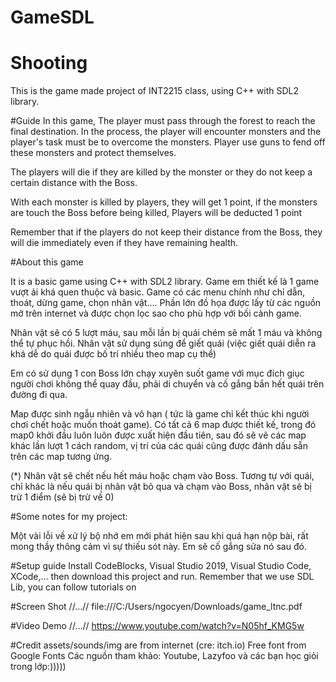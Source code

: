 # GameSDL
 


# Shooting
This is the game made project of INT2215 class, using C++ with SDL2 library.

#Guide
In this game, The player must pass through the forest to reach the final destination. In the process, the player will encounter monsters and the player's task must be to overcome the monsters. Player use guns to fend off these monsters and protect themselves.

The players will die if they are killed by the monster or they do not keep a certain distance with the Boss.

With each monster is killed by players, they will get 1 point, if the monsters are touch the Boss before being killed, Players will be deducted 1 point

Remember that if the players do not keep their distance from the Boss, they will die immediately even if they have remaining health.

#About this game

It is a basic game using C++ with SDL2 library.
Game em thiết kế là 1 game vượt ải khá quen thuộc và basic. Game có các menu chính như chỉ dẫn, thoát, dừng game, chọn nhân vật.... Phần lớn đồ họa được lấy từ các nguồn mở trên internet và được chọn lọc sao cho phù hợp với bối cảnh game.

Nhân vật sẽ có 5 lượt máu, sau mỗi lần bị quái chém sẽ mất 1 máu và không thể tự phục hồi. Nhân vật sử dụng súng để giết quái (việc giết quái diễn ra khá dễ do quái được bố trí nhiều theo map cụ thể)

Em có sử dụng 1 con Boss lớn chạy xuyên suốt game với mục đích giục người chơi không thể quay đầu, phải di chuyển và cố gắng bắn hết quái trên đường đi qua. 

Map được sinh ngẫu nhiên và vô hạn ( tức là game chỉ kết thúc khi người chơi chết hoặc muốn thoát game). Có tất cả 6 map được thiết kế, trong đó map0 khởi đầu luôn luôn được xuất hiện đầu tiên, sau đó sẽ vẽ các map khác lần lượt 1 cách random, vị trí của các quái cũng được đánh dấu sẵn trên các map tương ứng.

(*) Nhân vật sẽ chết nếu hết máu hoặc chạm vào Boss. Tương tự với quái, chỉ khác là nếu quái bị nhân vật bỏ qua và chạm vào Boss, nhân vật sẽ bị trừ 1 điểm (sẽ bị trừ về 0)


#Some notes for my project:

Một vài lỗi về xử lý bộ nhớ em mới phát hiện sau khi quá hạn nộp bài, rất mong thầy thông cảm vì sự thiếu sót này. Em sẽ cố gắng sửa nó sau đó.

#Setup guide
Install CodeBlocks, Visual Studio 2019, Visual Studio Code, XCode,... then download this project and run. Remember that we use SDL Lib, you can follow tutorials on

#Screen Shot
//…//
file:///C:/Users/ngocyen/Downloads/game_ltnc.pdf

#Video Demo
//…//
https://www.youtube.com/watch?v=N05hf_KMG5w

#Credit
assets/sounds/img are from internet (cre: itch.io)
Free font from Google Fonts
Các nguồn tham khảo: Youtube, Lazyfoo và các bạn học giỏi trong lớp:)))))

